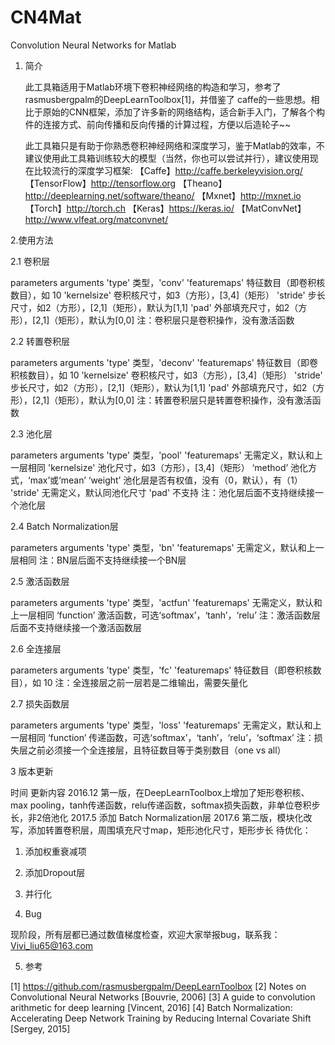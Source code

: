 # CN4Mat
Convolution Neural Networks for Matlab
1. 简介

    此工具箱适用于Matlab环境下卷积神经网络的构造和学习，参考了rasmusbergpalm的DeepLearnToolbox[1]，并借鉴了 caffe的一些思想。相比于原始的CNN框架，添加了许多新的网络结构，适合新手入门，了解各个构件的连接方式、前向传播和反向传播的计算过程，方便以后造轮子~~
    
    此工具箱只是有助于你熟悉卷积神经网络和深度学习，鉴于Matlab的效率，不建议使用此工具箱训练较大的模型（当然，你也可以尝试并行），建议使用现在比较流行的深度学习框架:
【Caffe】http://caffe.berkeleyvision.org/
【TensorFlow】http://tensorflow.org
【Theano】http://deeplearning.net/software/theano/
【Mxnet】http://mxnet.io
【Torch】http://torch.ch
【Keras】https://keras.io/
【MatConvNet】http://www.vlfeat.org/matconvnet/

2.使用方法

2.1 卷积层 

parameters	arguments
'type' 	类型，'conv'
'featuremaps'	特征数目（即卷积核数目），如 10
'kernelsize'	卷积核尺寸，如3（方形），[3,4]（矩形）
'stride'	步长尺寸，如2（方形），[2,1]（矩形），默认为[1,1]
'pad'	外部填充尺寸，如2（方形），[2,1]（矩形），默认为[0,0]
注：卷积层只是卷积操作，没有激活函数

2.2 转置卷积层

parameters	arguments
'type' 	类型，'deconv'
'featuremaps'	特征数目（即卷积核数目），如 10
'kernelsize'	卷积核尺寸，如3（方形），[3,4]（矩形）
'stride'	步长尺寸，如2（方形），[2,1]（矩形），默认为[1,1]
'pad'	外部填充尺寸，如2（方形），[2,1]（矩形），默认为[0,0]
注：转置卷积层只是转置卷积操作，没有激活函数

2.3 池化层

parameters	arguments
'type' 	类型，'pool'
'featuremaps'	无需定义，默认和上一层相同
'kernelsize'	池化尺寸，如3（方形），[3,4]（矩形）
‘method’	池化方式，‘max’或‘mean’
‘weight’	池化层是否有权值，没有（0，默认），有（1）
'stride'	无需定义，默认同池化尺寸
'pad'	不支持
注：池化层后面不支持继续接一个池化层

2.4 Batch Normalization层

parameters	arguments
'type' 	类型，'bn'
'featuremaps'	无需定义，默认和上一层相同
注：BN层后面不支持继续接一个BN层

2.5 激活函数层

parameters	arguments
'type' 	类型，'actfun'
'featuremaps'	无需定义，默认和上一层相同
‘function’	激活函数，可选‘softmax’，‘tanh’，‘relu’
注：激活函数层后面不支持继续接一个激活函数层

2.6 全连接层

parameters	arguments
'type' 	类型，'fc'
'featuremaps'	特征数目（即卷积核数目），如 10
注：全连接层之前一层若是二维输出，需要矢量化

2.7 损失函数层

parameters	arguments
'type' 	类型，'loss'
'featuremaps'	无需定义，默认和上一层相同
‘function’	传递函数，可选‘softmax’，‘tanh’，‘relu’，‘softmax’
注：损失层之前必须接一个全连接层，且特征数目等于类别数目（one vs all）

3 版本更新

时间	更新内容
2016.12	第一版，在DeepLearnToolbox上增加了矩形卷积核、max pooling，tanh传递函数，relu传递函数，softmax损失函数，非单位卷积步长，非2倍池化
2017.5	添加 Batch Normalization层
2017.6	第二版，模块化改写，添加转置卷积层，周围填充尺寸map，矩形池化尺寸，矩形步长
待优化：
1. 添加权重衰减项
2. 添加Dropout层
3. 并行化

4. Bug

现阶段，所有层都已通过数值梯度检查，欢迎大家举报bug，联系我：
Vivi_liu65@163.com 

5. 参考

[1] https://github.com/rasmusbergpalm/DeepLearnToolbox
[2] Notes on Convolutional Neural Networks [Bouvrie, 2006]
[3] A guide to convolution arithmetic for deep learning [Vincent, 2016]
[4] Batch Normalization: Accelerating Deep Network Training by Reducing Internal Covariate Shift [Sergey, 2015]
